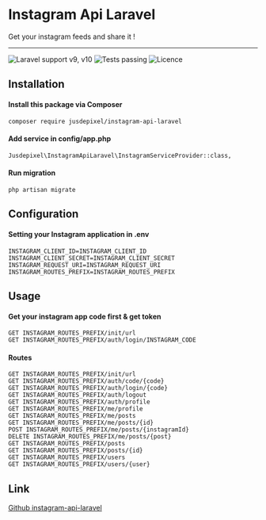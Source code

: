 # Instagram Api Laravel
Get your instagram feeds and share it !
***
![Laravel support v9, v10](https://img.shields.io/badge/Laravel%20Support-v9%2C%20v10-blue)
![Tests passing](https://img.shields.io/badge/Tests-passing-brightgreen)
![Licence](https://img.shields.io/badge/Licence-MIT-yellow)

## Installation
#### Install this package via Composer
```
composer require jusdepixel/instagram-api-laravel
```
#### Add service in config/app.php
```
Jusdepixel\InstagramApiLaravel\InstagramServiceProvider::class,
```
#### Run migration
```
php artisan migrate
```

## Configuration
#### Setting your Instagram application in .env
```
INSTAGRAM_CLIENT_ID=INSTAGRAM_CLIENT_ID
INSTAGRAM_CLIENT_SECRET=INSTAGRAM_CLIENT_SECRET
INSTAGRAM_REQUEST_URI=INSTAGRAM_REQUEST_URI
INSTAGRAM_ROUTES_PREFIX=INSTAGRAM_ROUTES_PREFIX
```

## Usage
#### Get your instagram app code first & get token
```
GET INSTAGRAM_ROUTES_PREFIX/init/url
GET INSTAGRAM_ROUTES_PREFIX/auth/login/INSTAGRAM_CODE
```
#### Routes
```
GET INSTAGRAM_ROUTES_PREFIX/init/url
GET INSTAGRAM_ROUTES_PREFIX/auth/code/{code}
GET INSTAGRAM_ROUTES_PREFIX/auth/login/{code}
GET INSTAGRAM_ROUTES_PREFIX/auth/logout
GET INSTAGRAM_ROUTES_PREFIX/auth/profile
GET INSTAGRAM_ROUTES_PREFIX/me/profile
GET INSTAGRAM_ROUTES_PREFIX/me/posts
GET INSTAGRAM_ROUTES_PREFIX/me/posts/{id}
POST INSTAGRAM_ROUTES_PREFIX/me/posts/{instagramId}
DELETE INSTAGRAM_ROUTES_PREFIX/me/posts/{post}
GET INSTAGRAM_ROUTES_PREFIX/posts
GET INSTAGRAM_ROUTES_PREFIX/posts/{id}
GET INSTAGRAM_ROUTES_PREFIX/users
GET INSTAGRAM_ROUTES_PREFIX/users/{user}
```
## Link
[Github instagram-api-laravel](https://github.com/jusdepixel/instagram-api-laravel)
